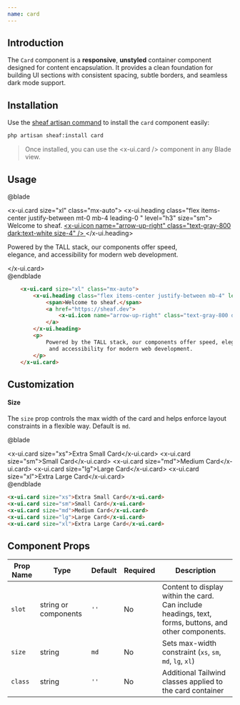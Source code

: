 ```yaml
---
name: card
---
```


## Introduction

The `Card` component is a **responsive**, **unstyled** container component designed for content encapsulation. It provides a clean foundation for building UI sections with consistent spacing, subtle borders, and seamless dark mode support.

## Installation
Use the [sheaf artisan command](/docs/guides/installation#content-component-management) to install the `card` component easily:

```bash
php artisan sheaf:install card
```

> Once installed, you can use the <x-ui.card /> component in any Blade view.




## Usage

@blade
<x-demo>
    <div class="w-full">
        <x-ui.card size="xl" class="mx-auto">
            <x-ui.heading class="flex items-center justify-between mt-0 mb-4 leading-0 " level="h3" size="sm">
                <span>Welcome to sheaf.</span>
                <a href="https://sheaf.dev">
                    <x-ui.icon name="arrow-up-right" class="text-gray-800 dark:text-white size-4" />
                </a>
            </x-ui.heading>
            <p>
                Powered by the TALL stack, our components offer speed, </br> elegance, and accessibility for modern web development. 
            </p>
        </x-ui.card>
    </div>
</x-demo>
@endblade

```html
    <x-ui.card size="xl" class="mx-auto">
        <x-ui.heading class="flex items-center justify-between mb-4" level="h3" size="sm">
            <span>Welcome to sheaf.</span>
            <a href="https://sheaf.dev">
                <x-ui.icon name="arrow-up-right" class="text-gray-800 dark:text-white size-4" />
            </a>
        </x-ui.heading>
        <p>
            Powered by the TALL stack, our components offer speed, elegance,
             and accessibility for modern web development. 
        </p>
    </x-ui.card>
```

## Customization

#### Size
The `size` prop controls the max width of the card and helps enforce layout constraints in a flexible way. Default is `md`.

@blade
<x-demo>
    <div class="w-full space-y-2">
        <x-ui.card size="xs">Extra Small Card</x-ui.card>
        <x-ui.card size="sm">Small Card</x-ui.card>
        <x-ui.card size="md">Medium Card</x-ui.card>
        <x-ui.card size="lg">Large Card</x-ui.card>
        <x-ui.card size="xl">Extra Large Card</x-ui.card>
    </div>
</x-demo>
@endblade

```html
<x-ui.card size="xs">Extra Small Card</x-ui.card>
<x-ui.card size="sm">Small Card</x-ui.card>
<x-ui.card size="md">Medium Card</x-ui.card>
<x-ui.card size="lg">Large Card</x-ui.card>
<x-ui.card size="xl">Extra Large Card</x-ui.card>
```

## Component Props

| Prop Name | Type                 | Default | Required | Description                                                                                            |
| --------- | ---------------------| ------- | -------- | ------------------------------------------------------------------------------------------------------ |
| `slot`    | string or components | `''`    | No       | Content to display within the card. Can include headings, text, forms, buttons, and other components.  |
| `size`    | string               | `md`    | No       | Sets max-width constraint (`xs`, `sm`, `md`, `lg`, `xl`)                                               |
| `class`   | string               | `''`    | No       | Additional Tailwind classes applied to the card container                                              |
